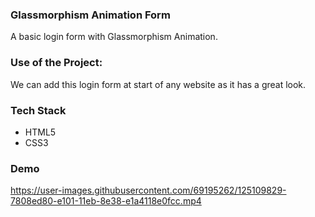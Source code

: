 ### Glassmorphism Animation Form 
A basic login form with Glassmorphism Animation.

### Use of the Project:
We can add this login form at start of any website as it has a great look.

### Tech Stack
* HTML5
* CSS3


### Demo 


https://user-images.githubusercontent.com/69195262/125109829-7808ed80-e101-11eb-8e38-e1a4118e0fcc.mp4




